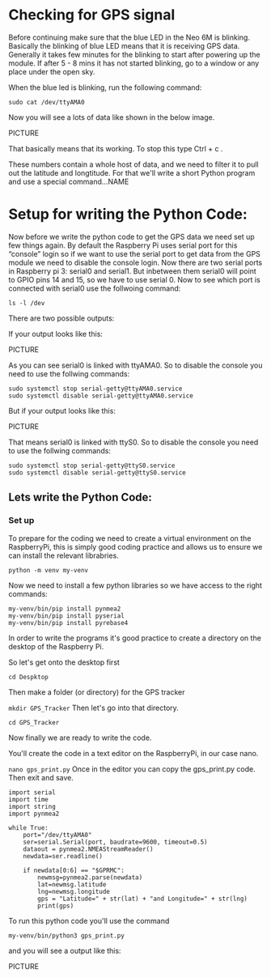 # Checking for GPS signal

Before continuing make sure that the blue LED in the Neo 6M is blinking. Basically the blinking of blue LED
means that it is receiving GPS data. Generally it takes few minutes for the blinking to start after powering up the module. If after 5 - 8 mins it has not started blinking, go to a window or any place under the open sky. 

When the blue led is blinking, run the following command:

`
sudo cat /dev/ttyAMA0
`

Now you will see a lots of data like shown in the below image. 

PICTURE

That basically means that its working. To stop this type Ctrl + c .

These numbers contain a whole host of data, and we need to filter it to pull out the latitude and longtitude. For that we'll write a short Python program and use a special command...NAME

# Setup for writing the Python Code:

Now before we write the python code to get the GPS data we need set up few things again. By default the Raspberry Pi uses serial port for this “console” login so if we want to use the serial port to get data from the GPS module we need to disable the console login. Now there are two serial ports in Raspberry pi 3: serial0 and serial1. But inbetween them serial0 will point to GPIO pins 14 and 15, so we have to use serial 0. Now to see which port is connected with serial0 use the follwoing command:

`
ls -l /dev
`

There are two possible outputs:

If your output looks like this:

PICTURE

As you can see serial0 is linked with ttyAMA0. So to disable the console you need to use the follwing commands:

```
sudo systemctl stop serial-getty@ttyAMA0.service
sudo systemctl disable serial-getty@ttyAMA0.service
```

But if your output looks like this:

PICTURE

That means serial0 is linked with ttyS0. So to disable the console you need to use the follwing commands:

```
sudo systemctl stop serial-getty@ttyS0.service
sudo systemctl disable serial-getty@ttyS0.service
```

## Lets write the Python Code:

### Set up
To prepare for the coding we need to create a virtual environment on the RaspberryPi, this is simply good coding practice and allows us to ensure we can install the relevant librabries. 

`
python -m venv my-venv
`

Now we need to install a few python libraries so we have access to the right commands:

```
my-venv/bin/pip install pynmea2
my-venv/bin/pip install pyserial
my-venv/bin/pip install pyrebase4
```
In order to write the programs it's good practice to create a directory on the desktop of the Raspberry Pi.

So let's get onto the desktop first

`
cd Despktop
`

Then make a folder (or directory) for the GPS tracker

`
mkdir GPS_Tracker
`
Then let's go into that directory.

`
cd GPS_Tracker
`

Now finally we are ready to write the code. 

You'll create the code in a text editor on the RaspberryPi, in our case nano. 

`
nano gps_print.py
`
Once in the editor you can copy the gps_print.py code. Then exit and save.

```
import serial
import time
import string
import pynmea2

while True:
	port="/dev/ttyAMA0"
	ser=serial.Serial(port, baudrate=9600, timeout=0.5)
	dataout = pynmea2.NMEAStreamReader()
	newdata=ser.readline()

	if newdata[0:6] == "$GPRMC":
		newmsg=pynmea2.parse(newdata)
		lat=newmsg.latitude
		lng=newmsg.longitude
		gps = "Latitude=" + str(lat) + "and Longitude=" + str(lng)
		print(gps)

```

To run this python code you'll use the command

`
my-venv/bin/python3 gps_print.py
`

and you will see a output like this:

PICTURE



